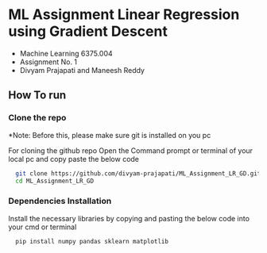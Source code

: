 # ML Assignment Linear Regression using Gradient Descent

- Machine Learning 6375.004 
- Assignment No. 1 
- Divyam Prajapati and Maneesh Reddy 

## How To run 

### Clone the repo

*Note: Before this, please make sure git is installed on you pc

For cloning the github repo Open the Command prompt or terminal of your local pc and copy paste the below code

```bash
  git clone https://github.com/divyam-prajapati/ML_Assignment_LR_GD.git
  cd ML_Assignment_LR_GD
```

### Dependencies Installation

Install the necessary libraries by copying and pasting the below code into your cmd or terminal

```bash
  pip install numpy pandas sklearn matplotlib
```

